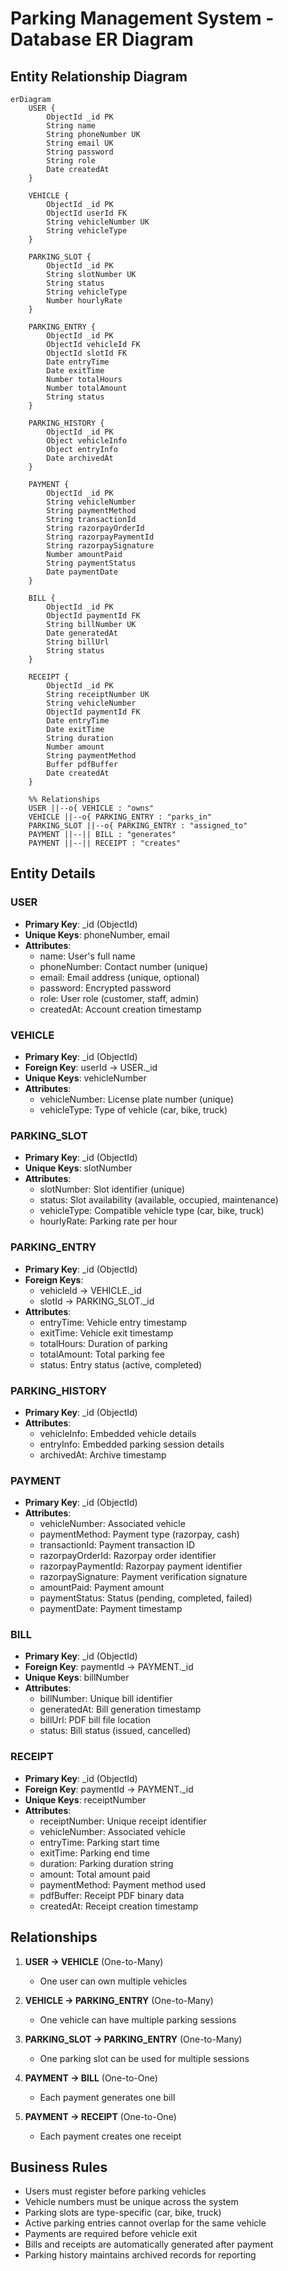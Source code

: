 # Parking Management System - Database ER Diagram

## Entity Relationship Diagram

```mermaid
erDiagram
    USER {
        ObjectId _id PK
        String name
        String phoneNumber UK
        String email UK
        String password
        String role
        Date createdAt
    }
    
    VEHICLE {
        ObjectId _id PK
        ObjectId userId FK
        String vehicleNumber UK
        String vehicleType
    }
    
    PARKING_SLOT {
        ObjectId _id PK
        String slotNumber UK
        String status
        String vehicleType
        Number hourlyRate
    }
    
    PARKING_ENTRY {
        ObjectId _id PK
        ObjectId vehicleId FK
        ObjectId slotId FK
        Date entryTime
        Date exitTime
        Number totalHours
        Number totalAmount
        String status
    }
    
    PARKING_HISTORY {
        ObjectId _id PK
        Object vehicleInfo
        Object entryInfo
        Date archivedAt
    }
    
    PAYMENT {
        ObjectId _id PK
        String vehicleNumber
        String paymentMethod
        String transactionId
        String razorpayOrderId
        String razorpayPaymentId
        String razorpaySignature
        Number amountPaid
        String paymentStatus
        Date paymentDate
    }
    
    BILL {
        ObjectId _id PK
        ObjectId paymentId FK
        String billNumber UK
        Date generatedAt
        String billUrl
        String status
    }
    
    RECEIPT {
        ObjectId _id PK
        String receiptNumber UK
        String vehicleNumber
        ObjectId paymentId FK
        Date entryTime
        Date exitTime
        String duration
        Number amount
        String paymentMethod
        Buffer pdfBuffer
        Date createdAt
    }

    %% Relationships
    USER ||--o{ VEHICLE : "owns"
    VEHICLE ||--o{ PARKING_ENTRY : "parks_in"
    PARKING_SLOT ||--o{ PARKING_ENTRY : "assigned_to"
    PAYMENT ||--|| BILL : "generates"
    PAYMENT ||--|| RECEIPT : "creates"
```

## Entity Details

### USER
- **Primary Key**: _id (ObjectId)
- **Unique Keys**: phoneNumber, email
- **Attributes**:
  - name: User's full name
  - phoneNumber: Contact number (unique)
  - email: Email address (unique, optional)
  - password: Encrypted password
  - role: User role (customer, staff, admin)
  - createdAt: Account creation timestamp

### VEHICLE
- **Primary Key**: _id (ObjectId)
- **Foreign Key**: userId → USER._id
- **Unique Keys**: vehicleNumber
- **Attributes**:
  - vehicleNumber: License plate number (unique)
  - vehicleType: Type of vehicle (car, bike, truck)

### PARKING_SLOT
- **Primary Key**: _id (ObjectId)
- **Unique Keys**: slotNumber
- **Attributes**:
  - slotNumber: Slot identifier (unique)
  - status: Slot availability (available, occupied, maintenance)
  - vehicleType: Compatible vehicle type (car, bike, truck)
  - hourlyRate: Parking rate per hour

### PARKING_ENTRY
- **Primary Key**: _id (ObjectId)
- **Foreign Keys**: 
  - vehicleId → VEHICLE._id
  - slotId → PARKING_SLOT._id
- **Attributes**:
  - entryTime: Vehicle entry timestamp
  - exitTime: Vehicle exit timestamp
  - totalHours: Duration of parking
  - totalAmount: Total parking fee
  - status: Entry status (active, completed)

### PARKING_HISTORY
- **Primary Key**: _id (ObjectId)
- **Attributes**:
  - vehicleInfo: Embedded vehicle details
  - entryInfo: Embedded parking session details
  - archivedAt: Archive timestamp

### PAYMENT
- **Primary Key**: _id (ObjectId)
- **Attributes**:
  - vehicleNumber: Associated vehicle
  - paymentMethod: Payment type (razorpay, cash)
  - transactionId: Payment transaction ID
  - razorpayOrderId: Razorpay order identifier
  - razorpayPaymentId: Razorpay payment identifier
  - razorpaySignature: Payment verification signature
  - amountPaid: Payment amount
  - paymentStatus: Status (pending, completed, failed)
  - paymentDate: Payment timestamp

### BILL
- **Primary Key**: _id (ObjectId)
- **Foreign Key**: paymentId → PAYMENT._id
- **Unique Keys**: billNumber
- **Attributes**:
  - billNumber: Unique bill identifier
  - generatedAt: Bill generation timestamp
  - billUrl: PDF bill file location
  - status: Bill status (issued, cancelled)

### RECEIPT
- **Primary Key**: _id (ObjectId)
- **Foreign Key**: paymentId → PAYMENT._id
- **Unique Keys**: receiptNumber
- **Attributes**:
  - receiptNumber: Unique receipt identifier
  - vehicleNumber: Associated vehicle
  - entryTime: Parking start time
  - exitTime: Parking end time
  - duration: Parking duration string
  - amount: Total amount paid
  - paymentMethod: Payment method used
  - pdfBuffer: Receipt PDF binary data
  - createdAt: Receipt creation timestamp

## Relationships

1. **USER → VEHICLE** (One-to-Many)
   - One user can own multiple vehicles

2. **VEHICLE → PARKING_ENTRY** (One-to-Many)
   - One vehicle can have multiple parking sessions

3. **PARKING_SLOT → PARKING_ENTRY** (One-to-Many)
   - One parking slot can be used for multiple sessions

4. **PAYMENT → BILL** (One-to-One)
   - Each payment generates one bill

5. **PAYMENT → RECEIPT** (One-to-One)
   - Each payment creates one receipt

## Business Rules

- Users must register before parking vehicles
- Vehicle numbers must be unique across the system
- Parking slots are type-specific (car, bike, truck)
- Active parking entries cannot overlap for the same vehicle
- Payments are required before vehicle exit
- Bills and receipts are automatically generated after payment
- Parking history maintains archived records for reporting